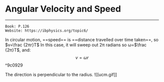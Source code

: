 # Angular Velocity and Speed
---
```ad-Resources
Book: P.126
Website: https://ibphysics.org/topic6/
```
In circular motion, ==speed== is ==distance travelled over time taken==, so $v=\frac {2πr}T$
In this case, it will sweep out 2π radians so ω=$\frac {2π}T$, and:
$$v= ωr$$ ^9c0929

The direction is perpendicular to the radius.
![[ucm.gif]]